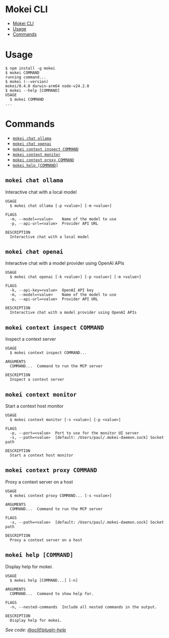 # Mokei CLI

<!-- toc -->
* [Mokei CLI](#mokei-cli)
* [Usage](#usage)
* [Commands](#commands)
<!-- tocstop -->
# Usage
<!-- usage -->
```sh-session
$ npm install -g mokei
$ mokei COMMAND
running command...
$ mokei (--version)
mokei/0.4.0 darwin-arm64 node-v24.2.0
$ mokei --help [COMMAND]
USAGE
  $ mokei COMMAND
...
```
<!-- usagestop -->
# Commands
<!-- commands -->
* [`mokei chat ollama`](#mokei-chat-ollama)
* [`mokei chat openai`](#mokei-chat-openai)
* [`mokei context inspect COMMAND`](#mokei-context-inspect-command)
* [`mokei context monitor`](#mokei-context-monitor)
* [`mokei context proxy COMMAND`](#mokei-context-proxy-command)
* [`mokei help [COMMAND]`](#mokei-help-command)

## `mokei chat ollama`

Interactive chat with a local model

```
USAGE
  $ mokei chat ollama [-p <value>] [-m <value>]

FLAGS
  -m, --model=<value>    Name of the model to use
  -p, --api-url=<value>  Provider API URL

DESCRIPTION
  Interactive chat with a local model
```

## `mokei chat openai`

Interactive chat with a model provider using OpenAI APIs

```
USAGE
  $ mokei chat openai [-k <value>] [-p <value>] [-m <value>]

FLAGS
  -k, --api-key=<value>  OpenAI API key
  -m, --model=<value>    Name of the model to use
  -p, --api-url=<value>  Provider API URL

DESCRIPTION
  Interactive chat with a model provider using OpenAI APIs
```

## `mokei context inspect COMMAND`

Inspect a context server

```
USAGE
  $ mokei context inspect COMMAND...

ARGUMENTS
  COMMAND...  Command to run the MCP server

DESCRIPTION
  Inspect a context server
```

## `mokei context monitor`

Start a context host monitor

```
USAGE
  $ mokei context monitor [-s <value>] [-p <value>]

FLAGS
  -p, --port=<value>  Port to use for the monitor UI server
  -s, --path=<value>  [default: /Users/paul/.mokei-daemon.sock] Socket path

DESCRIPTION
  Start a context host monitor
```

## `mokei context proxy COMMAND`

Proxy a context server on a host

```
USAGE
  $ mokei context proxy COMMAND... [-s <value>]

ARGUMENTS
  COMMAND...  Command to run the MCP server

FLAGS
  -s, --path=<value>  [default: /Users/paul/.mokei-daemon.sock] Socket path

DESCRIPTION
  Proxy a context server on a host
```

## `mokei help [COMMAND]`

Display help for mokei.

```
USAGE
  $ mokei help [COMMAND...] [-n]

ARGUMENTS
  COMMAND...  Command to show help for.

FLAGS
  -n, --nested-commands  Include all nested commands in the output.

DESCRIPTION
  Display help for mokei.
```

_See code: [@oclif/plugin-help](https://github.com/oclif/plugin-help/blob/v6.2.29/src/commands/help.ts)_
<!-- commandsstop -->
